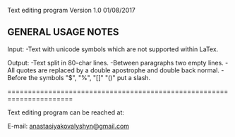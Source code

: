 Text editing program Version 1.0 01/08/2017


GENERAL USAGE NOTES
----------------------------------------------------------------------
Input:
-Text with unicode symbols which are not supported within LaTex. 

Output:
-Text split in 80-char lines.
-Between paragraphs two empty lines.
-All quotes are replaced by a double apostrophe and double back normal.
-Before the symbols "$", "%", "[]" "()" put a slash.

======================================================================

Text editing program can be reached at:

E-mail: anastasiyakovalyshyn@gmail.com
